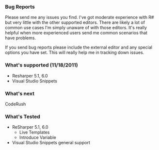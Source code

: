 ### Bug Reports

Please send me any issues you find.  I've got moderate experience with R# but very little with the other supported editors.  There are likely a lot of common use cases I'm simply unaware of with those editors.  It's really helpful when more experienced users send me common scenarios that have problems.  

If you send bug reports please include the external editor and any special options you have set.  This will really help me in tracking down issues. 


### What's supported (11/18/2011)

* Resharper 5.1, 6.0 
* Visual Studio Snippets 

### What's next 

CodeRush

### What's Tested 

* ReSharper 5.1, 6.0
    * Live Templates 
    * Introduce Variable
* Visual Studio Snippets general support

